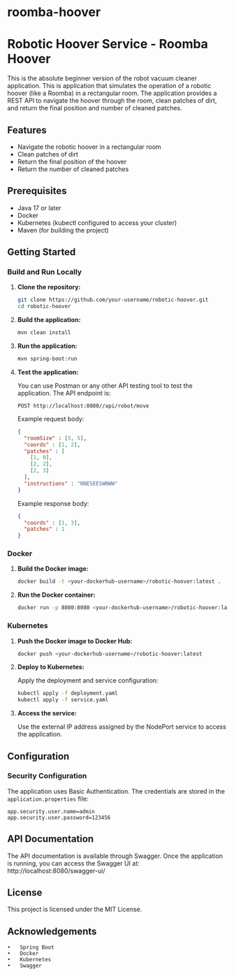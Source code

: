 # roomba-hoover


# Robotic Hoover Service - Roomba Hoover

This is the absolute beginner version of the robot vacuum cleaner application. This is application that simulates the operation of a robotic hoover (like a Roomba) in a rectangular room. The application provides a REST API to navigate the hoover through the room, clean patches of dirt, and return the final position and number of cleaned patches.

## Features

- Navigate the robotic hoover in a rectangular room
- Clean patches of dirt
- Return the final position of the hoover
- Return the number of cleaned patches

## Prerequisites

- Java 17 or later
- Docker
- Kubernetes (kubectl configured to access your cluster)
- Maven (for building the project)

## Getting Started

### Build and Run Locally

1. **Clone the repository:**

    ```sh
    git clone https://github.com/your-username/robotic-hoover.git
    cd robotic-hoover
    ```

2. **Build the application:**

    ```sh
    mvn clean install
    ```

3. **Run the application:**

    ```sh
    mvn spring-boot:run
    ```

4. **Test the application:**

   You can use Postman or any other API testing tool to test the application. The API endpoint is:

    ```
    POST http://localhost:8080//api/robot/move
    ```

   Example request body:

    ```json
    {
      "roomSize" : [5, 5],
      "coords" : [1, 2],
      "patches" : [
        [1, 0],
        [2, 2],
        [2, 3]
      ],
      "instructions" : "NNESEESWNWW"
    }
    ```

   Example response body:

    ```json
    {
      "coords" : [1, 3],
      "patches" : 1
    }
    ```

### Docker

1. **Build the Docker image:**

    ```sh
    docker build -t <your-dockerhub-username>/robotic-hoover:latest .
    ```

2. **Run the Docker container:**

    ```sh
    docker run -p 8080:8080 <your-dockerhub-username>/robotic-hoover:latest
    ```

### Kubernetes

1. **Push the Docker image to Docker Hub:**

    ```sh
    docker push <your-dockerhub-username>/robotic-hoover:latest
    ```

2. **Deploy to Kubernetes:**

   Apply the deployment and service configuration:

    ```sh
    kubectl apply -f deployment.yaml
    kubectl apply -f service.yaml
    ```

3. **Access the service:**

   Use the external IP address assigned by the NodePort service to access the application.

## Configuration

### Security Configuration

The application uses Basic Authentication. The credentials are stored in the `application.properties` file:

```properties
app.security.user.name=admin
app.security.user.password=123456
```

## API Documentation

The API documentation is available through Swagger. Once the application is running, you can access the Swagger UI at:
http://localhost:8080/swagger-ui/

## License

This project is licensed under the MIT License.

## Acknowledgements

	•	Spring Boot
	•	Docker
	•	Kubernetes
	•	Swagger